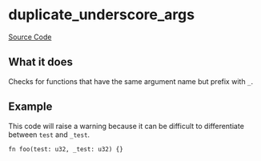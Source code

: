 # duplicate_underscore_args

[Source Code](https://github.com/software-mansion/cairo-lint/tree/main/crates/cairo-lint-core/src/lints/duplicate_underscore_args.rs#L23)

## What it does

Checks for functions that have the same argument name but prefix with `_`.

## Example

This code will raise a warning because it can be difficult to differentiate between `test` and `_test`.

```cairo
fn foo(test: u32, _test: u32) {}
```
